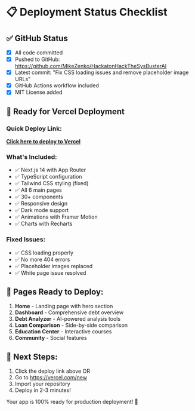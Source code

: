 # 📋 Deployment Status Checklist

## ✅ GitHub Status
- [x] All code committed
- [x] Pushed to GitHub: https://github.com/MikeZenko/HackatonHackTheSysBusterAI
- [x] Latest commit: "Fix CSS loading issues and remove placeholder image URLs"
- [x] GitHub Actions workflow included
- [x] MIT License added

## 🚀 Ready for Vercel Deployment

### Quick Deploy Link:
**[Click here to deploy to Vercel](https://vercel.com/new/clone?repository-url=https://github.com/MikeZenko/HackatonHackTheSysBusterAI)**

### What's Included:
- ✅ Next.js 14 with App Router
- ✅ TypeScript configuration
- ✅ Tailwind CSS styling (fixed)
- ✅ All 6 main pages
- ✅ 30+ components
- ✅ Responsive design
- ✅ Dark mode support
- ✅ Animations with Framer Motion
- ✅ Charts with Recharts

### Fixed Issues:
- ✅ CSS loading properly
- ✅ No more 404 errors
- ✅ Placeholder images replaced
- ✅ White page issue resolved

## 📱 Pages Ready to Deploy:
1. **Home** - Landing page with hero section
2. **Dashboard** - Comprehensive debt overview
3. **Debt Analyzer** - AI-powered analysis tools
4. **Loan Comparison** - Side-by-side comparison
5. **Education Center** - Interactive courses
6. **Community** - Social features

## 🎯 Next Steps:
1. Click the deploy link above OR
2. Go to https://vercel.com/new
3. Import your repository
4. Deploy in 2-3 minutes!

Your app is 100% ready for production deployment! 🎉